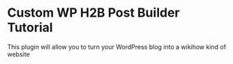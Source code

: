 # Custom WP H2B Post Builder Tutorial

This plugin will allow you to turn your WordPress blog into a wikihow kind of website

